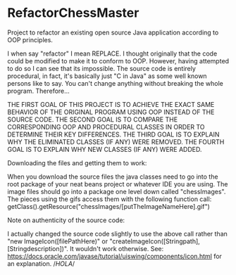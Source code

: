 # RefactorChessMaster
Project to refactor an existing open source Java application according to OOP principles.

I when say "refactor" I mean REPLACE. I thought originally that the code could be modified to make it to conform to OOP. However, having attempted to do so I can see that its impossible. The source code is entirely procedural, in fact, it's basically just "C in Java" as some well known persons like to say. You can't change anything without breaking the whole program. Therefore...

THE FIRST GOAL OF THIS PROJECT IS TO ACHIEVE THE EXACT SAME BEHAVIOR OF THE ORIGINAL PROGRAM USING OOP INSTEAD OF THE SOURCE CODE.
THE SECOND GOAL IS TO COMPARE THE CORRESPONDING OOP AND PROCEDURAL CLASSES IN ORDER TO DETERMINE THEIR KEY DIFFERENCES.
THE THIRD GOAL IS TO EXPLAIN WHY THE ELIMINATED CLASSES (IF ANY) WERE REMOVED.
THE FOURTH GOAL IS TO EXPLAIN WHY NEW CLASSES (IF ANY) WERE ADDED.

Downloading the files and getting them to work:

When you download the source files the java classes need to go into the root package of your neat beans project or whatever IDE you are using. The image files should go into a package one level down called "chessImages". The pieces using the gifs access them with the following function call: getClass().getResource("chessImages/[putTheImageNameHere].gif")

Note on authenticity of the source code:

I actually changed the source code slightly to use the above call rather than "new ImageIcon([filePathHere)" or "createImageIcon([Stringpath], [Stringdescription])". It wouldn't work otherwise. See: https://docs.oracle.com/javase/tutorial/uiswing/components/icon.html for an explanation.
/*HOLA*/